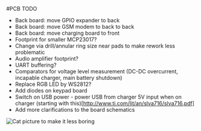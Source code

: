 #PCB TODO

* Back board: move GPIO expander to back
* Back board: move GSM modem to back to back
* Back board: move charging board to front
* Footprint for smaller MCP23017?
* Change via drill/annular ring size near pads to make rework less problematic
* Audio amplifier footprint?
* UART buffering?
* Comparators for voltage level measurement (DC-DC overcurrent, incapable charger, main battery shutdown)
* Replace RGB LED by WS2812?
* Add diodes on keypad board
* Switch on USB power - power USB from charger 5V input when on charger (starting with this)[http://www.ti.com/lit/an/slva716/slva716.pdf]
* Add more clarifications to the board schematics

![Cat picture to make it less boring](https://cdn.pixabay.com/photo/2014/03/29/09/17/cat-300572_960_720.jpg)